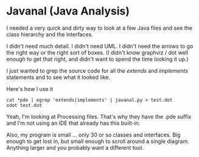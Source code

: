 # Javanal (Java Analysis)

I needed a very quick and dirty way to look at a few Java files and see the class hierarchy and the interfaces.

I didn't need much detail. I didn't need UML. I didn't need the arrows to go the right way or the right sort of boxes. (I didn't know graphviz / dot well enough to get that right, and didn't want to spend the time looking it up.) 

I just wanted to grep the source code for all the *extends* and *implements* statements and to see what it looked like.

Here's how I use it

    cat *pde | egrep 'extends|implements' | javanal.py > test.dot
    xdot test.dot
    
Yeah, I'm looking at Processing files. That's why they have the .pde suffix and I'm not using an IDE that already has this built-in.

Also, my program is small ... only 30 or so classes and interfaces. Big enough to get lost in, but small enough to scroll around a single diagram. Anything larger and you probably want a different tool.



